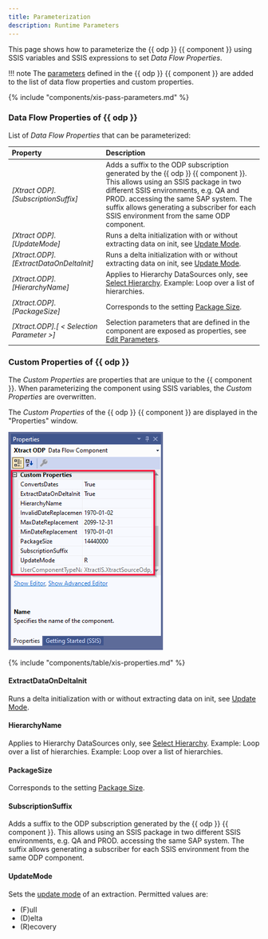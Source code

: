 ```yaml
---
title: Parameterization
description: Runtime Parameters
---
```


This page shows how to parameterize the {{ odp }} {{ component }} using SSIS variables and SSIS expressions to set *Data Flow Properties*.


!!! note
	The [parameters](selections.md/#use-ssis-variables-in-selections) defined in the {{ odp }} {{ component }} are added to the list of data flow properties and custom properties.


<!---
### Parameterization using SSIS Variables

SSIS variables store values that an SQL Server Integration Services package and its containers, tasks, and event handlers can use at runtime.

You can use SSIS variables for selections.
Available SSIS variables are listed in the selection settings when parameter input (:runtime-parameters-dynamic:) is selected, see [Edit Selections](selections.md#edit-selections).
-->

{% include "components/xis-pass-parameters.md" %}

### Data Flow Properties of {{ odp }}
List of *Data Flow Properties* that can be parameterized:

|Property |Description|
|:----|:----|
| *[Xtract ODP].[SubscriptionSuffix]*| Adds a suffix to the ODP subscription generated by the {{ odp }} {{ component }}. This allows using an SSIS package in two different SSIS environments, e.g. QA and PROD. accessing the same SAP system. The suffix allows generating a subscriber for each SSIS environment from the same ODP component.|
| *[Xtract ODP].[UpdateMode]*|Runs a delta initialization with or without extracting data on init, see [Update Mode](update-mode.md/#delta-update).|
| *[Xtract.ODP].[ExtractDataOnDeltaInit]*| Runs a delta initialization with or without extracting data on init, see [Update Mode](update-mode.md).|
| *[Xtract.ODP].[HierarchyName]*| Applies to Hierarchy DataSources only, see [Select Hierarchy](provider-context.md/#hierarchies). Example: Loop over a list of hierarchies.  |
| *[Xtract.ODP].[PackageSize]*| Corresponds to the setting [Package Size](settings.md/#package-size). |
| *[Xtract.ODP].[ &lt; Selection Parameter &gt;]*| Selection parameters that are defined in the component are exposed as properties, see [Edit Parameters](selections.md/#use-ssis-variables-in-selections). |


### Custom Properties of {{ odp }}

The *Custom Properties* are properties that are unique to the {{ component }}.
When parameterizing the component using SSIS variables, the *Custom Properties* are overwritten.

The *Custom Properties* of the {{ odp }} {{ component }} are displayed in the "Properties" window. 

![odp-properties](../../assets/images/xis/documentation/odp/odp-properties.png)

{% include "components/table/xis-properties.md" %}

#### ExtractDataOnDeltaInit
Runs a delta initialization with or without extracting data on init, see [Update Mode](update-mode.md/#delta-update).

#### HierarchyName 
Applies to Hierarchy DataSources only, see [Select Hierarchy](provider-context.md/#hierarchies).
Example: Loop over a list of hierarchies.
Example: Loop over a list of hierarchies.

#### PackageSize
Corresponds to the setting [Package Size](settings.md/#package-size).

#### SubscriptionSuffix
 Adds a suffix to the ODP subscription generated by the {{ odp }} {{ component }}. 
 This allows using an SSIS package in two different SSIS environments, e.g. QA and PROD. accessing the same SAP system. The suffix allows generating a subscriber for each SSIS environment from the same ODP component.


#### UpdateMode
Sets the [update mode](update-mode.md) of an extraction. Permitted values are: 
- (F)ull
- (D)elta
- (R)ecovery

